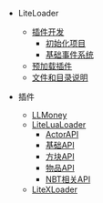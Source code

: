 * LiteLoader

  * [插件开发](zh_cn/LL/Plugins-Dev)  
    * [初始化项目](zh_cn/LL/PluginsDev/Init-Repo)
    * [基础事件系统](zh_cn/LL/PluginsDev/Basic-Event)
  * [预加载插件](zh_cn/LL/Preload-plugins )  
  * [文件和目录说明](zh_cn/LL/Files-and-folders)

* 插件

  * [LLMoney](zh_cn/LL/LLMoney)
  * [LiteLuaLoader](zh_cn/LLlua/)
    * [ActorAPI](zh_cn/LLlua/ActorApi)
    * [基础API](zh_cn/LLlua/BaseApi)
    * [方块API](zh_cn/LLlua/BlockApi)
    * [物品API](zh_cn/LLlua/ItemApi)
    * [NBT相关API](zh_cn/LLlua/NBTApi)
  * [LiteXLoader](https://lxl.litetitle.com/)